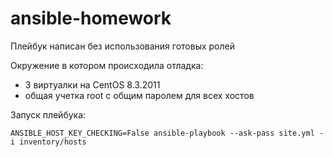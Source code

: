 # ansible-homework
Плейбук написан без использования готовых ролей

Окружение в котором происходила отладка:
- 3 виртуалки на CentOS 8.3.2011
- общая учетка root с общим паролем для всех хостов

Запуск плейбука:
```
ANSIBLE_HOST_KEY_CHECKING=False ansible-playbook --ask-pass site.yml -i inventory/hosts
```

